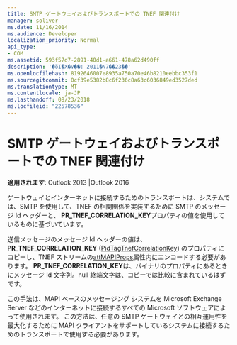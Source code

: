 ```yaml
---
title: SMTP ゲートウェイおよびトランスポートでの TNEF 関連付け
manager: soliver
ms.date: 11/16/2014
ms.audience: Developer
localization_priority: Normal
api_type:
- COM
ms.assetid: 593f57d7-2891-40d1-a661-478a62d490ff
description: '�ŏI�X�V��: 2011�N7��23��'
ms.openlocfilehash: 8192646007e8935a750a70e46b8210eebbc353f1
ms.sourcegitcommit: 0cf39e5382b8c6f236c8a63c6036849ed3527ded
ms.translationtype: MT
ms.contentlocale: ja-JP
ms.lasthandoff: 08/23/2018
ms.locfileid: "22578536"
---
```

# <a name="tnef-correlation-in-smtp-gateways-and-transports"></a>SMTP ゲートウェイおよびトランスポートでの TNEF 関連付け

  
  
**適用されます**: Outlook 2013 |Outlook 2016 
  
ゲートウェイとインターネットに接続するためのトランスポートは、システムでは、SMTP を使用して、TNEF の相関関係を実装するために SMTP のメッセージ Id ヘッダーと、 **PR_TNEF_CORRELATION_KEY**プロパティの値を使用しているものに基づいています。 
  
送信メッセージのメッセージ Id ヘッダーの値は、 **PR_TNEF_CORRELATION_KEY** ([PidTagTnefCorrelationKey](pidtagtnefcorrelationkey-canonical-property.md)) のプロパティにコピーし、TNEF ストリームの[attMAPIProps](attmapiprops.md)属性内にエンコードする必要があります。 **PR_TNEF_CORRELATION_KEY**は、バイナリのプロパティにあるときにメッセージ Id 文字列。null 終端文字は、コピーでは比較に含まれているはずです。 
  
この手法は、MAPI ベースのメッセージング システムを Microsoft Exchange Server などのインターネットに接続するすべての Microsoft ソフトウェアによって使用されます。 この方法は、任意の SMTP ゲートウェイとの相互運用性を最大化するために MAPI クライアントをサポートしているシステムに接続するためのトランスポートで使用する必要があります。
  

